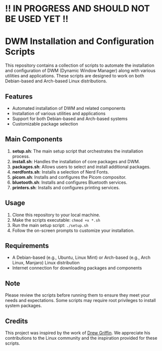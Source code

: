# !! IN PROGRESS AND SHOULD NOT BE USED YET !! #

# DWM Installation and Configuration Scripts

This repository contains a collection of scripts to automate the installation and configuration of DWM (Dynamic Window Manager) along with various utilities and applications. These scripts are designed to work on both Debian-based and Arch-based Linux distributions.

## Features

- Automated installation of DWM and related components
- Installation of various utilities and applications
- Support for both Debian-based and Arch-based systems
- Customizable package selection

## Main Components

1. **setup.sh**: The main setup script that orchestrates the installation process.
2. **install.sh**: Handles the installation of core packages and DWM.
3. **packages.sh**: Allows users to select and install additional packages.
4. **nerdfonts.sh**: Installs a selection of Nerd Fonts.
5. **picom.sh**: Installs and configures the Picom compositor.
6. **bluetooth.sh**: Installs and configures Bluetooth services.
7. **printers.sh**: Installs and configures printing services.

## Usage

1. Clone this repository to your local machine.
2. Make the scripts executable: `chmod +x *.sh`
3. Run the main setup script: `./setup.sh`
4. Follow the on-screen prompts to customize your installation.

## Requirements

- A Debian-based (e.g., Ubuntu, Linux Mint) or Arch-based (e.g., Arch Linux, Manjaro) Linux distribution
- Internet connection for downloading packages and components

## Note

Please review the scripts before running them to ensure they meet your needs and expectations. Some scripts may require root privileges to install system packages.

## Credits

This project was inspired by the work of [Drew Griffin](https://github.com/drewgrif). We appreciate his contributions to the Linux community and the inspiration provided for these scripts.


